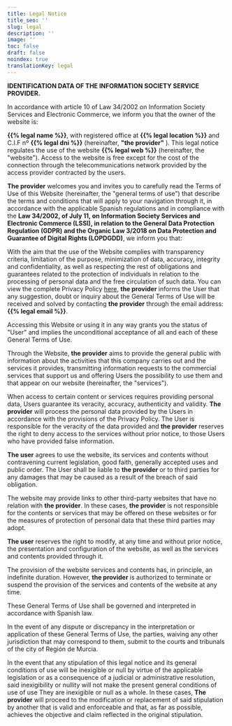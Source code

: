 ```yaml
---
title: Legal Notice
title_seo: ''
slug: legal
description: ''
image: ''
toc: false
draft: false
noindex: true
translationKey: legal
---
```


**IDENTIFICATION DATA OF THE INFORMATION SOCIETY SERVICE PROVIDER.**

In accordance with article 10 of Law 34/2002 on Information Society Services and Electronic Commerce, we inform you that the owner of the website is:

**{{% legal name %}}**, with registered office at **{{% legal location %}}** and C.I.F nº **{{% legal dni %}}** (hereinafter, **"the provider"** ). This legal notice regulates the use of the website **{{% legal web %}}** (hereinafter, the "website"). Access to the website is free except for the cost of the connection through the telecommunications network provided by the access provider contracted by the users.

**The provider** welcomes you and invites you to carefully read the Terms of Use of this Website (hereinafter, the "general terms of use") that describe the terms and conditions that will apply to your navigation through it, in accordance with the applicable Spanish regulations and in compliance with the **Law 34/2002, of July 11, on Information Society Services and Electronic Commerce (LSSI), in relation to the General Data Protection Regulation (GDPR) and the Organic Law 3/2018 on Data Protection and Guarantee of Digital Rights (LOPDGDD)**, we inform you that:

With the aim that the use of the Website complies with transparency criteria, limitation of the purpose, minimization of data, accuracy, integrity and confidentiality, as well as respecting the rest of obligations and guarantees related to the protection of individuals in relation to the processing of personal data and the free circulation of such data. You can view the complete Privacy Policy [here](/en/privacy/), **the provider** informs the User that any suggestion, doubt or inquiry about the General Terms of Use will be received and solved by contacting **the provider** through the email address: **{{% legal email %}}**.

Accessing this Website or using it in any way grants you the status of "User" and implies the unconditional acceptance of all and each of these General Terms of Use.

Through the Website, **the provider** aims to provide the general public with information about the activities that this company carries out and the services it provides, transmitting information requests to the commercial services that support us and offering Users the possibility to use them and that appear on our website (hereinafter, the "services").

When access to certain content or services requires providing personal data, Users guarantee its veracity, accuracy, authenticity and validity. **The provider** will process the personal data provided by the Users in accordance with the provisions of the Privacy Policy. The User is responsible for the veracity of the data provided and **the provider** reserves the right to deny access to the services without prior notice, to those Users who have provided false information.

**The user** agrees to use the website, its services and contents without contravening current legislation, good faith, generally accepted uses and public order. The User shall be liable to **the provider** or to third parties for any damages that may be caused as a result of the breach of said obligation.

The website may provide links to other third-party websites that have no relation with **the provider**. In these cases, **the provider** is not responsible for the contents or services that may be offered on these websites or for the measures of protection of personal data that these third parties may adopt.

**The user** reserves the right to modify, at any time and without prior notice, the presentation and configuration of the website, as well as the services and contents provided through it.

The provision of the website services and contents has, in principle, an indefinite duration. However, **the provider** is authorized to terminate or suspend the provision of the services and contents of the website at any time.

These General Terms of Use shall be governed and interpreted in accordance with Spanish law.

In the event of any dispute or discrepancy in the interpretation or application of these General Terms of Use, the parties, waiving any other jurisdiction that may correspond to them, submit to the courts and tribunals of the city of Región de Murcia.

In the event that any stipulation of this legal notice and its general conditions of use will be inexigible or null by virtue of the applicable legislation or as a consequence of a judicial or administrative resolution, said inexigibility or nullity will not make the present general conditions of use of use They are inexigible or null as a whole. In these cases, **The provider** will proceed to the modification or replacement of said stipulation by another that is valid and enforceable and that, as far as possible, achieves the objective and claim reflected in the original stipulation.